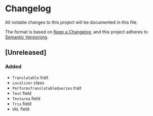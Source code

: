# Changelog
All notable changes to this project will be documented in this file.

The format is based on [Keep a Changelog](https://keepachangelog.com/en/1.0.0/),
and this project adheres to [Semantic Versioning](https://semver.org/spec/v2.0.0.html).

## [Unreleased]

### Added
- `Translatable` trait
- `Localizer` class
- `PerformsTranslatableQueries` trait
- `Text` field
- `Textarea` field
- `Trix` field
- `URL` field
